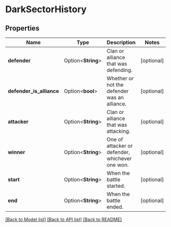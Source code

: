 # DarkSectorHistory

## Properties

Name | Type | Description | Notes
------------ | ------------- | ------------- | -------------
**defender** | Option<**String**> | Clan or alliance that was defending. | [optional]
**defender_is_alliance** | Option<**bool**> | Whether or not the defender was an alliance. | [optional]
**attacker** | Option<**String**> | Clan or alliance that was attacking. | [optional]
**winner** | Option<**String**> | One of attacker or defender, whichever one won. | [optional]
**start** | Option<**String**> | When the battle started. | [optional]
**end** | Option<**String**> | When the battle ended. | [optional]

[[Back to Model list]](../README.md#documentation-for-models) [[Back to API list]](../README.md#documentation-for-api-endpoints) [[Back to README]](../README.md)


